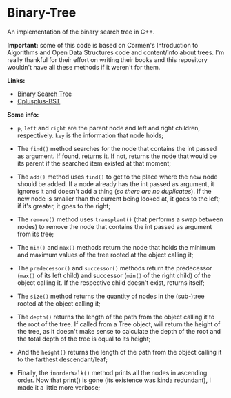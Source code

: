 # Binary-Tree
An implementation of the binary search tree in C++.

**Important:** some of this code is based on Cormen's Introduction to Algorithms and Open Data Structures code and content/info about trees. I'm really thankful for their effort on writing their books and this repository wouldn't have all these methods if it weren't for them.

**Links:**

* [Binary Search Tree](https://www.geeksforgeeks.org/binary-search-tree-data-structure/)
* [Cplusplus-BST](http://www.cplusplus.com/forum/beginner/1276/)

**Some info:**

* `p`, `left` and `right` are the parent node and left and right children, respectively. `key` is the information that node holds;

* The `find()` method searches for the node that contains the int passed as argument. If found, returns it. If not, returns the node that would be its parent if the searched item existed at that moment;

* The `add()` method uses `find()` to get to the place where the new node should be added. If a node already has the int passed as argument, it ignores it and doesn't add a thing (*so there are no duplicates*). If the new node is smaller than the current being looked at, it goes to the left; if it's greater, it goes to the right;

* The `remove()` method uses `transplant()` (that performs a swap between nodes) to remove the node that contains the int passed as argument from its tree;

* The `min()` and `max()` methods return the node that holds the minimum and maximum values of the tree rooted at the object calling it;

* The `predecessor()` and `successor()` methods return the predecessor (`max()` of its left child) and successor (`min()` of the right child) of the object calling it. If the respective child doesn't exist, returns itself;

* The `size()` method returns the quantity of nodes in the (sub-)tree rooted at the object calling it;

* The `depth()` returns the length of the path from the object calling it to the root of the tree. If called from a Tree object, will return the height of the tree, as it doesn't make sense to calculate the depth of the root and the total depth of the tree is equal to its height;

* And the `height()` returns the length of the path from the object calling it to the farthest descendant/leaf;

* Finally, the `inorderWalk()` method prints all the nodes in ascending order. Now that print() is gone (its existence was kinda redundant), I made it a little more verbose;
